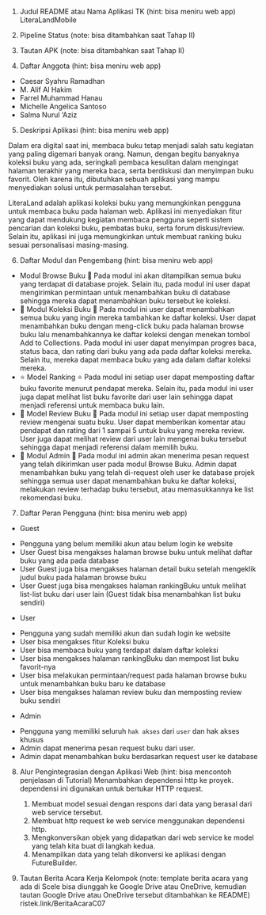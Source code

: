 ﻿1. Judul README atau Nama Aplikasi TK (hint: bisa meniru web app)
LiteraLandMobile


 2. Pipeline Status (note: bisa ditambahkan saat Tahap II)


 3. Tautan APK (note: bisa ditambahkan saat Tahap II)


 4. Daftar Anggota (hint: bisa meniru web app)
- Caesar Syahru Ramadhan
- M. Alif Al Hakim
- Farrel Muhammad Hanau
- Michelle Angelica Santoso
- Salma Nurul ‘Aziz




 5. Deskripsi Aplikasi (hint: bisa meniru web app)


Dalam era digital saat ini, membaca buku tetap menjadi salah satu kegiatan yang paling digemari banyak orang. Namun, dengan begitu banyaknya koleksi buku yang ada, seringkali pembaca kesulitan dalam mengingat halaman terakhir yang mereka baca, serta berdiskusi dan menyimpan buku favorit. Oleh karena itu, dibutuhkan sebuah aplikasi yang mampu menyediakan solusi untuk permasalahan tersebut.


LiteraLand adalah aplikasi koleksi buku yang memungkinkan pengguna untuk membaca buku pada halaman web. Aplikasi ini menyediakan fitur yang dapat mendukung kegiatan membaca pengguna seperti sistem pencarian dan koleksi buku, pembatas buku, serta forum diskusi/review. Selain itu, aplikasi ini juga memungkinkan untuk membuat ranking buku sesuai personalisasi masing-masing.


 6. Daftar Modul dan Pengembang (hint: bisa meniru web app)
- Modul Browse Buku 🔎
    Pada modul ini akan ditampilkan semua buku yang terdapat di database projek. Selain itu, pada modul ini user dapat mengirimkan permintaan untuk menambahkan buku di database sehingga mereka dapat menambahkan buku tersebut ke koleksi.
- 🔖 Modul Koleksi Buku 🔖
    Pada modul ini user dapat menambahkan semua buku yang ingin mereka tambahkan ke daftar koleksi. User dapat menambahkan buku dengan meng-click buku pada halaman browse buku lalu menambahkannya ke daftar koleksi dengan menekan tombol Add to Collections. Pada modul ini user dapat menyimpan progres baca, status baca, dan rating dari buku yang ada pada daftar koleksi mereka. Selain itu, mereka dapat membaca buku yang ada dalam daftar koleksi mereka.
- ⭐ Model Ranking ⭐
    Pada modul ini setiap user dapat memposting daftar buku favorite menurut pendapat mereka. Selain itu, pada modul ini user juga dapat melihat list buku favorite dari user lain sehingga dapat menjadi referensi untuk membaca buku lain.
- 📃 Model Review Buku 📃
    Pada modul ini setiap user dapat memposting review mengenai suatu buku. User dapat memberikan komentar atau pendapat dan rating dari 1 sampai 5 untuk buku yang mereka review. User juga dapat melihat review dari user lain mengenai buku tersebut sehingga dapat menjadi referensi dalam memilih buku.
- 💎 Modul Admin 💎
    Pada modul ini admin akan menerima pesan request yang telah dikirimkan user pada modul Browse Buku. Admin dapat menambahkan buku yang telah di-request oleh user ke database projek sehingga semua user dapat menambahkan buku ke daftar koleksi, melakukan review terhadap buku tersebut, atau memasukkannya ke list rekomendasi buku.


 7. Daftar Peran Pengguna (hint: bisa meniru web app)
+ Guest
- Pengguna yang belum memiliki akun atau belum login ke website
- User Guest bisa mengakses halaman browse buku untuk melihat daftar buku yang ada pada database
- User Guest juga bisa mengakses halaman detail buku setelah mengeklik judul buku pada halaman browse buku
- User Guest juga bisa mengakses halaman rankingBuku untuk melihat list-list buku dari user lain (Guest tidak bisa menambahkan list buku sendiri)


+ User
- Pengguna yang sudah memiliki akun dan sudah login ke website
- User bisa mengakses fitur Koleksi buku 
- User bisa membaca buku yang terdapat dalam daftar koleksi
- User bisa mengakses halaman rankingBuku dan mempost list buku favorit-nya
- User bisa melakukan permintaan/request pada halaman browse buku untuk menambahkan buku baru ke database
- User bisa mengakses halaman review buku dan memposting review buku sendiri


+ Admin
- Pengguna yang memiliki seluruh `hak akses` dari `user` dan hak akses khusus
- Admin dapat menerima pesan request buku dari user.
- Admin dapat menambahkan buku berdasarkan request user ke database


8. Alur Pengintegrasian dengan Aplikasi Web (hint: bisa mencontoh penjelasan di Tutorial)
    Menambahkan dependensi http ke proyek. dependensi ini digunakan untuk bertukar HTTP request.
    1. Membuat model sesuai dengan respons dari data yang berasal dari web service tersebut.
    2. Membuat http request ke web service menggunakan dependensi http.
    3. Mengkonversikan objek yang didapatkan dari web service ke model yang telah kita buat di langkah kedua.
    4. Menampilkan data yang telah dikonversi ke aplikasi dengan FutureBuilder.

9. Tautan Berita Acara Kerja Kelompok (note: template berita acara yang ada di Scele bisa diunggah ke Google Drive atau OneDrive, kemudian tautan Google Drive atau OneDrive tersebut ditambahkan ke README)
    ristek.link/BeritaAcaraC07